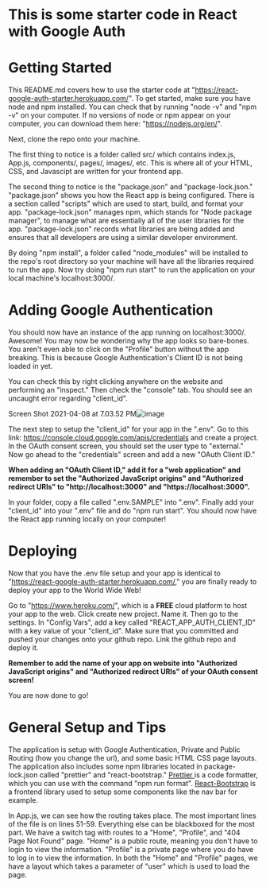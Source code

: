 # This is some starter code in React with Google Auth

# Getting Started

This README.md covers how to use the starter code at "https://react-google-auth-starter.herokuapp.com/". To get started, make sure you have node and npm installed. You can check that by running "node -v" and "npm -v" on your computer. If no versions of node or npm appear on your computer, you can download them here: "https://nodejs.org/en/".

Next, clone the repo onto your machine.

The first thing to notice is a folder called src/ which contains index.js, App.js, components/, pages/, images/, etc. This is where all of your HTML, CSS, and Javascipt are written for your frontend app.

The second thing to notice is the "package.json" and "package-lock.json." "package.json" shows you how the React app is being configured. There is a section called "scripts" which are used to start, build, and format your app. "package-lock.json" manages npm, which stands for "Node package manager", to manage what are essentially all of the user libraries for the app. "package-lock.json" records what libraries are being added and ensures that all developers are using a similar developer environment.

By doing "npm install", a folder called "node_modules" will be installed to the repo's root directory so your machine will have all the libraries required to run the app.  Now try doing "npm run start" to run the application on your local machine's localhost:3000/.

# Adding Google Authentication

You should now have an instance of the app running on localhost:3000/. Awesome! You may now be wondering why the app looks so bare-bones. You aren't even able to click on the "Profile" button without the app breaking. This is because Google Authentication's Client ID is not being loaded in yet.

You can check this by right clicking anywhere on the website and performing an "inspect." Then check the "console" tab. You should see an uncaught error regarding "client_id".

Screen Shot 2021-04-08 at 7.03.52 PM![image](https://user-images.githubusercontent.com/46038043/114118579-dffb2e00-989d-11eb-8ffb-b53dd417a0b8.png)

The next step to setup the "client_id" for your app in the ".env". Go to this link: https://console.cloud.google.com/apis/credentials and create a project. In the OAuth consent screen, you should set the user type to "external." Now go ahead to the "credentials" screen and add a new "OAuth Client ID."

**When adding an "OAuth Client ID," add it for a "web application" and remember to set the "Authorized JavaScript origins" and "Authorized redirect URIs" to "http://localhost:3000" and "https://localhost:3000".**

In your folder, copy a file called ".env.SAMPLE" into ".env". Finally add your "client_id" into your ".env" file and do "npm run start". You should now have the React app running locally on your computer!

# Deploying

Now that you have the .env file setup and your app is identical to "https://react-google-auth-starter.herokuapp.com/," you are finally ready to deploy your app to the World Wide Web!

Go to "https://www.heroku.com/", which is a **FREE** cloud platform to host your app to the web. Click create new project. Name it. Then go to the settings. In "Config Vars", add a key called "REACT_APP_AUTH_CLIENT_ID" with a key value of your "client_id". Make sure that you committed and pushed your changes onto your github repo. Link the github repo and deploy it.

**Remember to add the name of your app on website into "Authorized JavaScript origins" and "Authorized redirect URIs" of your OAuth consent screen!**

You are now done to go!

# General Setup and Tips

The application is setup with Google Authentication, Private and Public Routing (how you change the url), and some basic HTML CSS page layouts. The application also includes some npm libraries located in package-lock.json called "prettier" and "react-bootstrap." <a href="https://prettier.io/">Prettier </a> is a code formatter, which you can use with the command "npm run format". <a href="https://react-bootstrap.github.io/">React-Bootstrap</a> is a frontend library used to setup some components like the nav bar for example.

In App.js, we can see how the routing takes place. The most important lines of the file is on lines 51-59. Everything else can be blackboxed for the most part. We have a switch tag with routes to a "Home", "Profile", and "404 Page Not Found" page. "Home" is a public route, meaning you don't have to login to view the information. "Profile" is a private page where you do have to log in to view the information. In both the "Home" and "Profile" pages, we have a layout which takes a parameter of "user" which is used to load the page.
